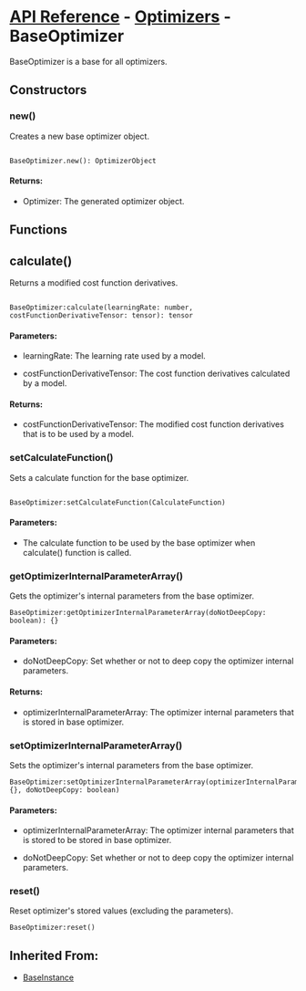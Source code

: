 # [API Reference](../../API.md) - [Optimizers](../Optimizers.md) - BaseOptimizer

BaseOptimizer is a base for all optimizers.

## Constructors

### new()

Creates a new base optimizer object.

```

BaseOptimizer.new(): OptimizerObject

```

#### Returns:

* Optimizer: The generated optimizer object.

## Functions

## calculate()

Returns a modified cost function derivatives.

```

BaseOptimizer:calculate(learningRate: number, costFunctionDerivativeTensor: tensor): tensor

```

#### Parameters:

* learningRate: The learning rate used by a model.

* costFunctionDerivativeTensor: The cost function derivatives calculated by a model.

#### Returns:

* costFunctionDerivativeTensor: The modified cost function derivatives that is to be used by a model.

### setCalculateFunction()

Sets a calculate function for the base optimizer.

```

BaseOptimizer:setCalculateFunction(CalculateFunction)

```

#### Parameters:

* The calculate function to be used by the base optimizer when calculate() function is called.

### getOptimizerInternalParameterArray()

Gets the optimizer's internal parameters from the base optimizer.

```
BaseOptimizer:getOptimizerInternalParameterArray(doNotDeepCopy: boolean): {}
```

#### Parameters:

* doNotDeepCopy: Set whether or not to deep copy the optimizer internal parameters.

#### Returns:

* optimizerInternalParameterArray: The optimizer internal parameters that is stored in base optimizer.

### setOptimizerInternalParameterArray()

Sets the optimizer's internal parameters from the base optimizer.

```
BaseOptimizer:setOptimizerInternalParameterArray(optimizerInternalParameterArray: {}, doNotDeepCopy: boolean)
```

#### Parameters:

* optimizerInternalParameterArray: The optimizer internal parameters that is stored to be stored in base optimizer.

* doNotDeepCopy: Set whether or not to deep copy the optimizer internal parameters.

### reset()

Reset optimizer's stored values (excluding the parameters).

```
BaseOptimizer:reset()
```

## Inherited From:

* [BaseInstance](../Cores/BaseInstance.md)
